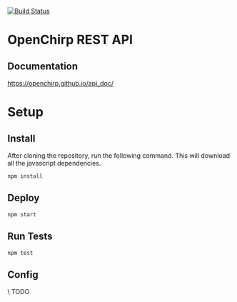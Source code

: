 [![Build Status](https://travis-ci.org/OpenChirp/openchirp_rest.svg?branch=master)](https://travis-ci.org/OpenChirp/openchirp_rest)

# OpenChirp REST API

## Documentation
https://openchirp.github.io/api_doc/


# Setup
## Install
After cloning the repository, run the following command. This will download all the javascript dependencies.
```
npm install
```

## Deploy
```
npm start
```

## Run Tests
```
npm test
```

## Config
\\ TODO


